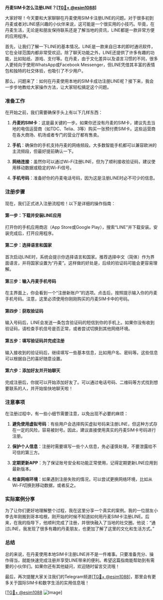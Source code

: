 **丹麦SIM卡怎么注册LINE？[[TG💪+ @esim1088](https://t.me/s/esim1088)]**

大家好呀！今天要和大家聊聊在丹麦使用SIM卡注册LINE的问题。对于很多初到丹麦或者对LINE感兴趣的小伙伴来说，这可能是一个很实用的小技巧。毕竟，在丹麦生活，无论是和朋友保持联系还是了解当地的资讯，LINE都是一款非常方便的应用程序。

首先，让我们了解一下LINE的基本情况。LINE是一款来自日本的即时通讯软件，它在全球范围内都非常受欢迎。除了聊天功能之外，LINE还提供了许多有趣的功能，比如贴纸、游戏、支付等。在丹麦，由于文化差异以及语言习惯的不同，很多人更倾向于使用WhatsApp或Facebook Messenger，但LINE凭借其丰富的表情包和独特的社交体验，也吸引了不少用户。

那么，问题来了：如何在丹麦使用本地的SIM卡成功注册LINE呢？接下来，我会一步步地教给大家操作方法，让大家轻松搞定这个问题。

### 准备工作

在开始之前，我们需要确保手头上有以下几样东西：

1. **丹麦的SIM卡**：这是最关键的一步。如果你还没有丹麦的SIM卡，建议先去当地的电信运营商（如TDC、Telia、3等）购买一张预付费SIM卡。这些运营商在各大商场、机场或者专门的营业厅都有售卖。

2. **手机**：确保你的手机支持丹麦的网络频段。大多数智能手机都可以兼容欧洲的主流频段，但最好提前确认一下。

3. **网络连接**：虽然你可以通过Wi-Fi注册LINE，但为了顺利接收验证码，建议使用移动数据或稳定的Wi-Fi信号。

4. **手机号码**：准备好你的丹麦电话号码，因为这是注册LINE时必不可少的信息。

### 注册步骤

现在，我们正式进入注册流程啦！以下是详细的操作指南：

#### 第一步：下载并安装LINE应用

打开你的手机应用商店（App Store或Google Play），搜索“LINE”并下载安装。安装完成后，打开应用程序。

#### 第二步：选择语言和国家

首次启动LINE时，系统会提示你选择语言和国家。推荐选择中文（简体）作为界面语言，并将国家设置为“丹麦”。这样做的好处是，后续的验证码可能会更容易理解。

#### 第三步：输入丹麦手机号码

在主界面上，你会看到一个“注册新账户”的选项。点击后，按照提示输入你的丹麦手机号码。注意，这里必须使用你刚刚购买的丹麦SIM卡中的号码。

#### 第四步：获取验证码

输入号码后，LINE会发送一条包含验证码的短信到你的手机上。如果你没有收到验证码，请检查手机信号是否正常，或者尝试切换到其他网络环境。

#### 第五步：填写验证码并完成注册

输入接收到的验证码后，继续填写一些基本信息，比如用户名、密码等。这些信息可以根据自己的喜好随意设置。

#### 第六步：添加好友并开始聊天

完成注册后，你就可以开始添加好友了。可以通过电话号码、二维码等方式找到想要联系的人，并开始愉快地聊天啦！

### 注意事项

在注册过程中，有一些小细节需要注意，以免出现不必要的麻烦：

1. **避免使用虚拟号码**：有些用户会选择购买虚拟号码来注册LINE，但这种方式存在一定的风险，容易被封号。因此，建议直接使用真实的丹麦SIM卡号码进行注册。

2. **保护个人信息**：注册时需要填写一些个人信息，务必谨慎处理，不要泄露给不可信的第三方。

3. **定期更新APP**：为了保证账号安全和功能正常使用，记得定期更新LINE应用到最新版本。

4. **检查网络环境**：如果遇到注册失败的情况，可以尝试更换网络环境，比如从Wi-Fi切换到移动数据，或者反之。

### 实际案例分享

为了让你们更好地理解整个过程，我在这里分享一个真实的案例。我的一位朋友小李去年刚搬到哥本哈根，刚开始的时候不知道如何用丹麦SIM卡注册LINE。后来，在我的指导下，他顺利完成了注册，并很快融入了当地的社交圈。他说：“通过LINE，我发现了很多有趣的丹麦朋友，也更加了解了这里的文化和生活方式。”

### 总结

总的来说，在丹麦使用本地SIM卡注册LINE并不是一件难事。只要准备充分、操作得当，就能快速完成注册并享受LINE带来的便利。希望这篇指南能帮助到有需要的小伙伴们。如果你还有其他疑问，欢迎随时留言交流哦！

最后，再次提醒大家关注我们的Telegram频道[[TG💪+ @esim1088](https://t.me/s/esim1088)]，那里会有更多关于国际SIM卡和数字生活的实用信息哦！

[[TG💪+ @esim1088](https://t.me/s/esim1088) ![Image](https://i.postimg.cc/4NQfJmqS/Snipaste-2025-05-13-00-14-12.png)]